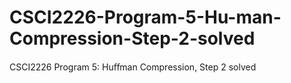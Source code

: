 # CSCI2226-Program-5-Hu-man-Compression-Step-2-solved
CSCI2226 Program 5: Huﬀman Compression, Step 2 solved
